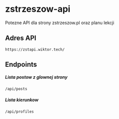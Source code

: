 # zstrzeszow-api
Potezne API dla strony zstrzeszow.pl oraz planu lekcji

## Adres API
```
https://zstapi.wiktor.tech/
```

## Endpoints

##### Lista postow z glownej strony
```
/api/posts
```

##### Lista kierunkow
```
/api/profiles
```
